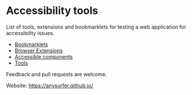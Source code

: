 # Accessibility tools

List of tools, extensions and bookmarklets for testing a web application for accessibility issues. 

- [Bookmarklets](/bookmarklets.html)
- [Browser Extensions](/browser-extensions.html)
- [Accessible components](/accessible-components.html)
- [Tools](/tools.html)


Feedback and pull requests are welcome.

Website: https://anysurfer.github.io/

